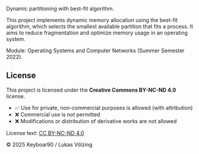 Dynamic partitioning with best-fit algorithm.

This project implements dynamic memory allocation using the best-fit algorithm, which selects the smallest available partition that fits a process. 
It aims to reduce fragmentation and optimize memory usage in an operating system.

Module: Operating Systems and Computer Networks (Summer Semester 2022).



## License

This project is licensed under the **Creative Commons BY-NC-ND 4.0** license.

- ✅ Use for private, non-commercial purposes is allowed (with attribution)
- ❌ Commercial use is not permitted
- ❌ Modifications or distribution of derivative works are not allowed

License text: [CC BY-NC-ND 4.0](https://creativecommons.org/licenses/by-nc-nd/4.0/)

© 2025 Keyboar90 / Lukas Völzing
